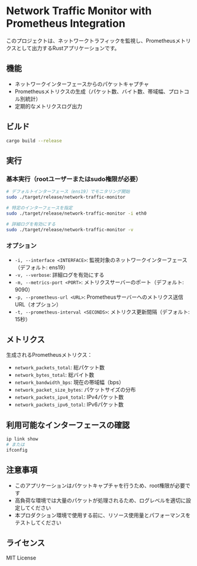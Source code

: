 # Network Traffic Monitor with Prometheus Integration

このプロジェクトは、ネットワークトラフィックを監視し、Prometheusメトリクスとして出力するRustアプリケーションです。

## 機能

- ネットワークインターフェースからのパケットキャプチャ
- Prometheusメトリクスの生成（パケット数、バイト数、帯域幅、プロトコル別統計）
- 定期的なメトリクスログ出力

## ビルド

```bash
cargo build --release
```

## 実行

### 基本実行（rootユーザーまたはsudo権限が必要）

```bash
# デフォルトインターフェース（ens19）でモニタリング開始
sudo ./target/release/network-traffic-monitor

# 特定のインターフェースを指定
sudo ./target/release/network-traffic-monitor -i eth0

# 詳細ログを有効にする
sudo ./target/release/network-traffic-monitor -v
```

### オプション

- `-i, --interface <INTERFACE>`: 監視対象のネットワークインターフェース（デフォルト: ens19）
- `-v, --verbose`: 詳細ログを有効にする
- `-m, --metrics-port <PORT>`: メトリクスサーバーのポート（デフォルト: 9090）
- `-p, --prometheus-url <URL>`: Prometheusサーバーへのメトリクス送信URL（オプション）
- `-t, --prometheus-interval <SECONDS>`: メトリクス更新間隔（デフォルト: 15秒）

## メトリクス

生成されるPrometheusメトリクス：

- `network_packets_total`: 総パケット数
- `network_bytes_total`: 総バイト数
- `network_bandwidth_bps`: 現在の帯域幅（bps）
- `network_packet_size_bytes`: パケットサイズの分布
- `network_packets_ipv4_total`: IPv4パケット数
- `network_packets_ipv6_total`: IPv6パケット数

## 利用可能なインターフェースの確認

```bash
ip link show
# または
ifconfig
```

## 注意事項

- このアプリケーションはパケットキャプチャを行うため、root権限が必要です
- 高負荷な環境では大量のパケットが処理されるため、ログレベルを適切に設定してください
- 本プロダクション環境で使用する前に、リソース使用量とパフォーマンスをテストしてください

## ライセンス

MIT License
